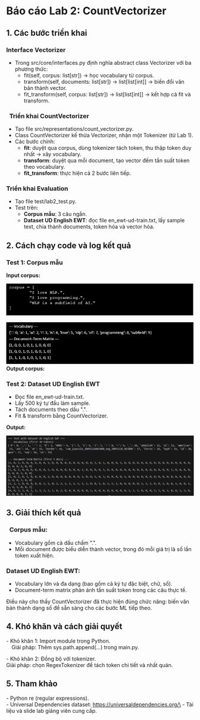 ﻿# Báo cáo Lab 2: CountVectorizer
## 1\. Các bước triển khai
### Interface Vectorizer
- Trong src/core/interfaces.py định nghĩa abstract class Vectorizer với ba phương thức:
  - fit(self, corpus: list[str]) → học vocabulary từ corpus.
  - transform(self, documents: list[str]) -> list[list[int]] → biến đổi văn bản thành vector.
  - fit\_transform(self, corpus: list[str]) -> list[list[int]] → kết hợp cả fit và transform.
### ` `Triển khai CountVectorizer
- Tạo file src/representations/count\_vectorizer.py.
- Class CountVectorizer kế thừa Vectorizer, nhận một Tokenizer (từ Lab 1).
- Các bước chính:
  - **fit**: duyệt qua corpus, dùng tokenizer tách token, thu thập token duy nhất → xây vocabulary.
  - **transform**: duyệt qua mỗi document, tạo vector đếm tần suất token theo vocabulary.
  - **fit\_transform**: thực hiện cả 2 bước liên tiếp.
### Triển khai **Evaluation**
- Tạo file test/lab2\_test.py.
- Test trên:
  - **Corpus mẫu**: 3 câu ngắn.
  - **Dataset UD English EWT**: đọc file en\_ewt-ud-train.txt, lấy sample text, chia thành documents, token hóa và vector hóa.
## 2\. Cách chạy code và log kết quả
### Test 1: Corpus mẫu
**Input corpus:**












![](Aspose.Words.2f20a5a0-2d24-4059-9750-7bcdbf998123.001.png)












![](Aspose.Words.2f20a5a0-2d24-4059-9750-7bcdbf998123.002.png)**Output corpus:**





### Test 2: Dataset UD English EWT
- Đọc file en\_ewt-ud-train.txt.
- Lấy 500 ký tự đầu làm sample.
- Tách documents theo dấu ".".
- Fit & transform bằng CountVectorizer.

**Output:**

![](Aspose.Words.2f20a5a0-2d24-4059-9750-7bcdbf998123.003.png)
## 3\. Giải thích kết quả
### ` `Corpus mẫu:
- Vocabulary gồm cả dấu chấm ".".
- Mỗi document được biểu diễn thành vector, trong đó mỗi giá trị là số lần token xuất hiện.
### Dataset UD English EWT:
- Vocabulary lớn và đa dạng (bao gồm cả ký tự đặc biệt, chữ, số).
- Document-term matrix phản ánh tần suất token trong các câu thực tế.

Điều này cho thấy CountVectorizer đã thực hiện đúng chức năng: biến văn bản thành dạng số để sẵn sàng cho các bước ML tiếp theo.

## 4\. Khó khăn và cách giải quyết
\- Khó khăn 1: Import module trong Python.\
`  `Giải pháp: Thêm sys.path.append(...) trong main.py.

\- Khó khăn 2: Đồng bộ với tokenizer. \
Giải pháp: chọn RegexTokenizer để tách token chi tiết và nhất quán.
## 5\. Tham khảo
\- Python re (regular expressions).\
\- Universal Dependencies dataset: https://universaldependencies.org/\
\- Tài liệu và slide lab giảng viên cung cấp.

